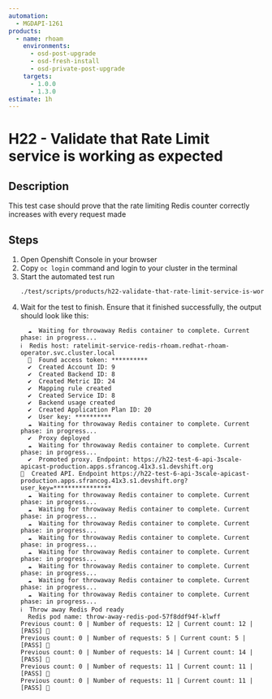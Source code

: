 ```yaml
---
automation:
  - MGDAPI-1261
products:
  - name: rhoam
    environments:
      - osd-post-upgrade
      - osd-fresh-install
      - osd-private-post-upgrade
    targets:
      - 1.0.0
      - 1.3.0
estimate: 1h
---
```


# H22 - Validate that Rate Limit service is working as expected

## Description

This test case should prove that the rate limiting Redis counter correctly increases with every request made

## Steps

1. Open Openshift Console in your browser
2. Copy `oc login` command and login to your cluster in the terminal
3. Start the automated test run
   ```sh
   ./test/scripts/products/h22-validate-that-rate-limit-service-is-working-as-expected/test.sh | tee test-output.txt
   ```
4. Wait for the test to finish. Ensure that it finished successfully, the output
   should look like this:
   ```
     ☁️  Waiting for throwaway Redis container to complete. Current phase: in progress...
   ℹ️  Redis host: ratelimit-service-redis-rhoam.redhat-rhoam-operator.svc.cluster.local
     🔑  Found access token: **********
     ✔️  Created Account ID: 9
     ✔️  Created Backend ID: 8
     ✔️  Created Metric ID: 24
     ✔️  Mapping rule created
     ✔️  Created Service ID: 8
     ✔️  Backend usage created
     ✔️  Created Application Plan ID: 20
     ✔️  User key: **********
     ☁️  Waiting for throwaway Redis container to complete. Current phase: in progress...
     ✔️  Proxy deployed
     ☁️  Waiting for throwaway Redis container to complete. Current phase: in progress...
     ✔️  Promoted proxy. Endpoint: https://h22-test-6-api-3scale-apicast-production.apps.sfrancog.41x3.s1.devshift.org
   ️🔌  Created API. Endpoint https://h22-test-6-api-3scale-apicast-production.apps.sfrancog.41x3.s1.devshift.org?user_key=****************
     ☁️  Waiting for throwaway Redis container to complete. Current phase: in progress...
     ☁️  Waiting for throwaway Redis container to complete. Current phase: in progress...
     ☁️  Waiting for throwaway Redis container to complete. Current phase: in progress...
     ☁️  Waiting for throwaway Redis container to complete. Current phase: in progress...
     ☁️  Waiting for throwaway Redis container to complete. Current phase: in progress...
     ☁️  Waiting for throwaway Redis container to complete. Current phase: in progress...
     ☁️  Waiting for throwaway Redis container to complete. Current phase: in progress...
     ☁️  Waiting for throwaway Redis container to complete. Current phase: in progress...
   ️ℹ️  Throw away Redis Pod ready
     Redis pod name: throw-away-redis-pod-57f8ddf94f-klwff
   Previous count: 0 | Number of requests: 12 | Current count: 12 | [PASS] 🎉
   Previous count: 0 | Number of requests: 5 | Current count: 5 | [PASS] 🎉
   Previous count: 0 | Number of requests: 14 | Current count: 14 | [PASS] 🎉
   Previous count: 0 | Number of requests: 11 | Current count: 11 | [PASS] 🎉
   Previous count: 0 | Number of requests: 11 | Current count: 11 | [PASS] 🎉
   ```
